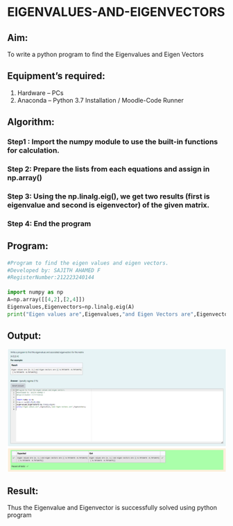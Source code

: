 # EIGENVALUES-AND-EIGENVECTORS
## Aim:
To write a python program to find the Eigenvalues and Eigen Vectors
## Equipment’s required:
1. 	Hardware – PCs
2. 	Anaconda – Python 3.7 Installation / Moodle-Code Runner
## Algorithm:
### Step1 : Import the numpy module to use the built-in functions for calculation.
### Step 2: Prepare the lists from each equations and assign in np.array()
### Step 3: Using the np.linalg.eig(),  we get two results (first is eigenvalue and second is eigenvector) of the given matrix.
### Step 4: End the program

## Program:
```PYTHON
#Program to find the eigen values and eigen vectors.
#Developed by: SAJITH AHAMED F
#RegisterNumber:212223240144

import numpy as np
A=np.array([[4,2],[2,4]])
Eigenvalues,Eigenvectors=np.linalg.eig(A)
print("Eigen values are",Eigenvalues,"and Eigen Vectors are",Eigenvectors)
```
## Output:
![alt text](<Screenshot 2024-04-10 224604.png>)
## Result:
Thus the Eigenvalue and Eigenvector is successfully solved using python program
